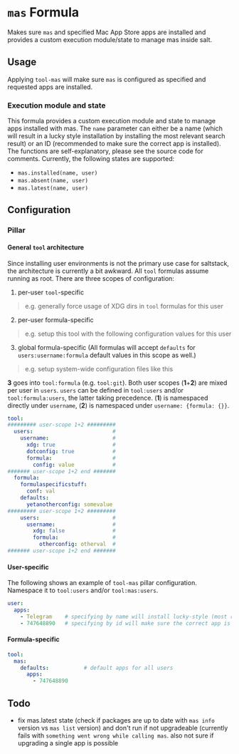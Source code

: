 # `mas` Formula
Makes sure `mas` and specified Mac App Store apps are installed and provides a custom execution module/state to manage mas inside salt.

## Usage
Applying `tool-mas` will make sure `mas` is configured as specified and requested apps are installed.

### Execution module and state
This formula provides a custom execution module and state to manage apps installed with mas. The `name` parameter can either be a name (which will result in a lucky style installation by installing the most relevant search result) or an ID (recommended to make sure the correct app is installed). The functions are self-explanatory, please see the source code for comments. Currently, the following states are supported:
* `mas.installed(name, user)`
* `mas.absent(name, user)`
* `mas.latest(name, user)`

## Configuration
### Pillar
#### General `tool` architecture
Since installing user environments is not the primary use case for saltstack, the architecture is currently a bit awkward. All `tool` formulas assume running as root. There are three scopes of configuration:
1. per-user `tool`-specific
  > e.g. generally force usage of XDG dirs in `tool` formulas for this user
2. per-user formula-specific
  > e.g. setup this tool with the following configuration values for this user
3. global formula-specific (All formulas will accept `defaults` for `users:username:formula` default values in this scope as well.)
  > e.g. setup system-wide configuration files like this

**3** goes into `tool:formula` (e.g. `tool:git`). Both user scopes (**1**+**2**) are mixed per user in `users`. `users` can be defined in `tool:users` and/or `tool:formula:users`, the latter taking precedence. (**1**) is namespaced directly under `username`, (**2**) is namespaced under `username: {formula: {}}`.

```yaml
tool:
######### user-scope 1+2 #########
  users:                         #
    username:                    #
      xdg: true                  #
      dotconfig: true            #
      formula:                   #
        config: value            #
####### user-scope 1+2 end #######
  formula:
    formulaspecificstuff:
      conf: val
    defaults:
      yetanotherconfig: somevalue
######### user-scope 1+2 #########
    users:                       #
      username:                  #
        xdg: false               #
        formula:                 #
          otherconfig: otherval  #
####### user-scope 1+2 end #######
```

#### User-specific
The following shows an example of `tool-mas` pillar configuration. Namespace it to `tool:users` and/or `tool:mas:users`.
```yaml
user:
  apps:
    - Telegram    # specifying by name will install lucky-style (most relevant search result)
    - 747648890   # specifying by id will make sure the correct app is installed
```

#### Formula-specific
```yaml
tool:
  mas:
    defaults:           # default apps for all users
      apps:
        - 747648890
```

## Todo
- fix mas.latest state (check if packages are up to date with `mas info` version vs `mas list` version) and don't run if not upgradeable (currently fails with `something went wrong while calling mas`. also not sure if upgrading a single app is possible